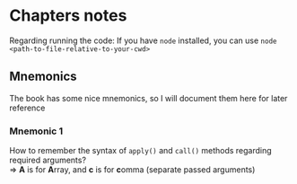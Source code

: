# Chapters notes
Regarding running the code: If you have `node` installed, you can use `node <path-to-file-relative-to-your-cwd>`

## Mnemonics
The book has some nice mnemonics, so I will document them here for later reference

### Mnemonic 1
How to remember the syntax of `apply()` and `call()` methods regarding required arguments?  
=> **A** is for **A**rray, and **c** is for **c**omma (separate passed arguments)
